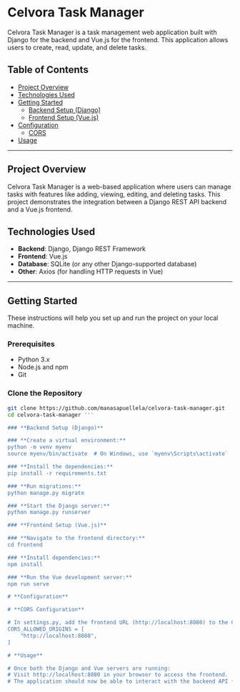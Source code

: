 # Celvora Task Manager

Celvora Task Manager is a task management web application built with Django for the backend and Vue.js for the frontend. This application allows users to create, read, update, and delete tasks.

## Table of Contents
- [Project Overview](#project-overview)
- [Technologies Used](#technologies-used)
- [Getting Started](#getting-started)
  - [Backend Setup (Django)](#backend-setup-django)
  - [Frontend Setup (Vue.js)](#frontend-setup-vuejs)
- [Configuration](#configuration)
  - [CORS](#cors-configuration)
- [Usage](#usage)

---

## Project Overview

Celvora Task Manager is a web-based application where users can manage tasks with features like adding, viewing, editing, and deleting tasks. This project demonstrates the integration between a Django REST API backend and a Vue.js frontend.

## Technologies Used

- **Backend**: Django, Django REST Framework
- **Frontend**: Vue.js
- **Database**: SQLite (or any other Django-supported database)
- **Other**: Axios (for handling HTTP requests in Vue)

---

## Getting Started

These instructions will help you set up and run the project on your local machine.

### Prerequisites
- Python 3.x
- Node.js and npm
- Git

### Clone the Repository
```bash
git clone https://github.com/manasapuellela/celvora-task-manager.git
cd celvora-task-manager '''

### **Backend Setup (Django)**

### **Create a virtual environment:**
python -m venv myenv
source myenv/bin/activate  # On Windows, use `myenv\Scripts\activate`

### **Install the dependencies:**
pip install -r requirements.txt

### **Run migrations:**
python manage.py migrate

### **Start the Django server:**
python manage.py runserver

### **Frontend Setup (Vue.js)**

### **Navigate to the frontend directory:**
cd frontend

### **Install dependencies:**
npm install

### **Run the Vue development server:**
npm run serve

# **Configuration**

# **CORS Configuration**

# In settings.py, add the frontend URL (http://localhost:8080) to the CORS ALLOWED_ORIGINS to allow the frontend to communicate with the backend API.
CORS_ALLOWED_ORIGINS = [
    "http://localhost:8080",
]

# **Usage**

# Once both the Django and Vue servers are running:
# Visit http://localhost:8080 in your browser to access the frontend.
# The application should now be able to interact with the backend API for task management.

